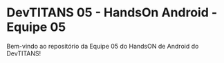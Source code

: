 # DevTITANS 05 - HandsOn Android - Equipe 05

Bem-vindo ao repositório da Equipe 05 do HandsON de Android do DevTITANS!
